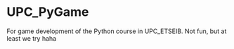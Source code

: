 # UPC_PyGame
For game development of the Python course in UPC_ETSEIB. Not fun, but at least we try haha
